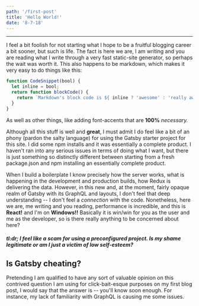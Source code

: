 ```yaml
---
path: '/first-post'
title: 'Hello World!'
date: '8-7-18'
---
```



---


I feel a bit foolish for not starting what I hope to be
a fruitful blogging career a bit sooner, but such is
life. The fact is here we are, I am writing and you 
are reading what I write through a very fast static-site generator, so perhaps the wait was worth it. This also happens to be markdown, which makes it very easy to do things like this:

```javascript
function CodeSnippet(bool) {
  let inline = bool;
  return function blockCode() {
    return `Markdown's block code is ${ inline ? 'awesome' : 'really awesome' }`
  }
}
```

As well as other things, like adding
font-accents that are **100%** *necessary.*


Although all this stuff is well and **great**, I must admit I do feel like a bit of an phony (pardon the salty language) for using the Gatsby starter project for this site. I did some npm installs and it was essentially a complete product. I haven't ran into any serious issues in terms of doing what I want, but there is just something so distinctly different between starting from a fresh package.json and npm installing an essentially complete product.

When I build a boilerplate I know precisely how the server works, what is happening in the development and production builds, how Redux is delivering the data. However, in this new and, at the moment, fairly opaque realm of Gatsby with its GraphQL and layouts, I don't feel that deep understanding -- I don't feel a  *connection* with the code. Nonetheless, here we are, me writing and you reading, performance is incredible, and this is **React!** and I'm on **Windows!!** Basically it is win/win for you as the user and me as the developer, so is there really anything to be concerned about here?

#### *tl:dr; I feel like a scam for using a preconfigured project. Is my shame legitimate or am I just a victim of low self-esteem?*

## Is Gatsby cheating?

Pretending I am qualified to have any sort of valuable opinion on this contrived question I am using for click-bait-esque purposes on my first blog post, I would say that the answer is -- you'll know soon enough. For instance, my lack of familiarity with GraphQL is causing me some issues.



